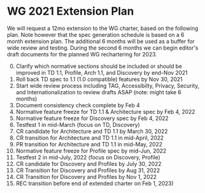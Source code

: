 # WG 2021 Extension Plan
We will request a 12mo extension to the WG charter, based on the following plan.
Note however that the spec generation schedule is based on a 6 month extension plan.
The additional 6 months will be used as a buffer for wide review and testing.
During the second 6 months we can begin editor's draft documents for the planned WG rechartering for 2023.

0. Clarify which normative sections should be included or should be improved in TD 1.1, Profile, Arch 1.1, and Discovery by end-Nov 2021
1. Roll back TD spec to 1.1 (1.0 compatible) features by Nov 30, 2021
2. Start wide review process including TAG, Accessibilty, Privacy, Security, and Internationalization to review drafts ASAP (note: might take 6 months)
3. Document consistency check complete by Feb 4
4. Normative feature freeze for TD 1.1 & Architecture spec by Feb 4, 2022
5. Normative feature freeze for Discovery spec by Feb 4, 2022
6. Testfest 1 in mid-March (focus on TD, Discovery)
7. CR candidate for Architecture and TD 1.1 by March 30, 2022
8. CR transition for Architecture and TD 1.1 in mid-April, 2022
9. PR transition for Architecture and TD 1.1 in mid-May, 2022
10. Normative feature freeze for Profile spec by mid-Jun, 2022
11. Testfest 2 in mid-July, 2022 (focus on Discovery, Profile)
12. CR candidate for Discovery and Profiles by July 30, 2022
13. CR Transition for Discovery and Profiles by Aug 31, 2022
14. CR Transition for Discovery and Profiles by Nov 1, 2022
15. REC transition before end of extended charter on Feb 1, 2023)



